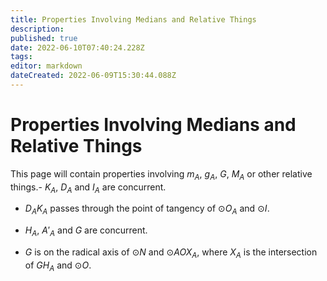 ```yaml
---
title: Properties Involving Medians and Relative Things
description: 
published: true
date: 2022-06-10T07:40:24.228Z
tags: 
editor: markdown
dateCreated: 2022-06-09T15:30:44.088Z
---
```


# Properties Involving Medians and Relative Things
This page will contain properties involving $m_A$, $g_A$, $G$, $M_A$ or other relative things.- $K_A$, $D_A$ and $I_A$ are concurrent.
- $D_AK_A$ passes through the point of tangency of $\odot O_A$ and $\odot I$.

- $H_A$, $A'_A$ and $G$ are concurrent.
- $G$ is on the radical axis of $\odot N$ and $\odot AOX_A$, where $X_A$ is the intersection of $GH_A$ and $\odot O$.
